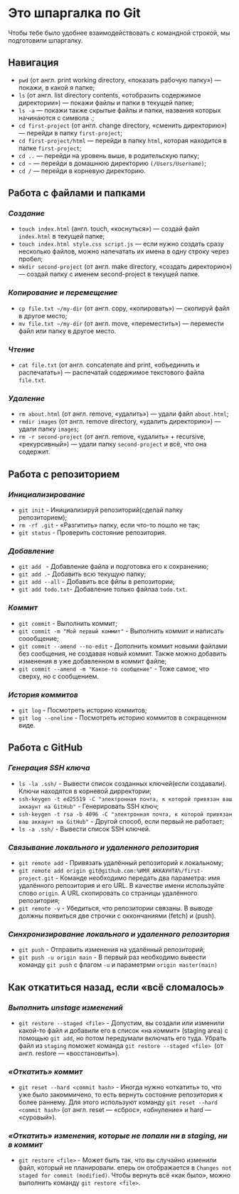 # Это шпаргалка по Git

Чтобы тебе было удобнее взаимодействовать с командной строкой, мы подготовили шпаргалку.

## Навигация

* ```pwd``` (от англ. print working directory, «показать рабочую папку») — покажи, в какой я папке;
* ```ls``` (от англ. list directory contents, «отобразить содержимое директории») — покажи файлы и папки в текущей папке;
* ```ls -a``` — покажи также скрытые файлы и папки, названия которых начинаются с символа .;
* ```cd first-project``` (от англ. change directory, «сменить директорию») — перейди в папку ```first-project```;
* ```cd first-project/html``` — перейди в папку ```html```, которая находится в папке ```first-project```;
* ```cd ..``` — перейди на уровень выше, в родительскую папку;
* ```cd ~``` — перейди в домашнюю директорию ```(/Users/Username)```;
* ```cd /``` — перейди в корневую директорию.

## Работа с файлами и папками

### ***Создание***

* ```touch index.html``` (англ. touch, «коснуться») — создай файл ```index.html``` в текущей папке;
* ```touch index.html style.css script.js``` — если нужно создать сразу несколько файлов, можно напечатать их имена в одну строку через пробел;
* ```mkdir second-project``` (от англ. make directory, «создать директорию») — создай папку с именем second-project в текущей папке.

### ***Копирование и перемещение***

* ```cp file.txt ~/my-dir``` (от англ. copy, «копировать») — скопируй файл в другое место;
* ```mv file.txt ~/my-dir``` (от англ. move, «переместить») — перемести файл или папку в другое место.

### ***Чтение***

* ```cat file.txt``` (от англ. concatenate and print, «объединить и распечатать») — распечатай содержимое текстового файла ```file.txt```.

### ***Удаление***

* ```rm about.html``` (от англ. remove, «удалить») — удали файл ```about.html```;
* ```rmdir images``` (от англ. remove directory, «удалить директорию») — удали папку ```images```;
* ```rm -r second-project``` (от англ. remove, «удалить» + recursive, «рекурсивный») — удали папку ```second-project``` и всё, что она содержит.

## Работа с репозиторием

### ***Инициализирование***

* ```git init``` - Инициализируй репозиторий(сделай папку репозиторием);
* ```rm -rf .git``` - «Разгитить» папку, если что-то пошло не так;
* ```git status``` - Проверить состояние репозитория.

### ***Добавление***

* ```git add ``` - Добавление файла и подготовка его к сохранению;
* ```git add .```- Добавить всю текущую папку;
* ```git add --all``` - Добавить все фйлы в репозитории;
* ```git add todo.txt```- Добавление только файлаа ```todo.txt```.


### ***Коммит***

* ```git commit``` - Выполнить коммит;
* ```git commit -m "Мой первый коммит"``` - Выполнить коммит и написать соообщение;
* ```git commit --amend --no-edit``` - Дополнить коммит новыми файлами без сообщения, не создавая новый коммит. Также можно добавить изменения в уже добавленном в коммит файле;
* ```git commit --amend -m "Какое-то сообщение"``` - Тоже самое, что сверху, но с сообщением.

### ***История коммитов***

* ```git log``` - Посмотреть историю коммитов;
* ```git log --oneline``` - Посмотреть историю коммитов в сокращенном виде.

## Работа с GitHub

### ***Генерация SSH ключа***

* ```ls -la .ssh/``` - Вывести список созданных ключей(если создавали). Ключи находятся в корневой дирректории;
* ```ssh-keygen -t ed25519 -C "электронная почта, к которой привязан ваш аккаунт на GitHub"``` - Генерировать SSH ключ;
* ```ssh-keygen -t rsa -b 4096 -C "электронная почта, к которой привязан ваш аккаунт на GitHub"``` - Другой способ, если первый не работает;
* ```ls -a .ssh/``` - Вывести список SSH ключей.

### ***Связывание локального и удаленного репозитория***

* ```git remote add``` - Привязать удалённый репозиторий к локальному;
* ```git remote add origin git@github.com:%ИМЯ_АККАУНТА%/first-project.git``` - Команде необходимо передать два параметра: имя удалённого репозитория и его URL. В качестве имени используйте слово ```origin```. А URL скопировать со страницы удалённого репозитория;
* ```git remote -v``` - Убедиться, что репозитории связаны. В выводе должны появиться две строчки с оккончаниями (fetch) и (push).

### ***Синхронизирование локального и удаленного репозитория***

* ```git push``` - Отправить изменения на удалённый репозиторий;
* ```git push -u origin main``` - В первый раз необходимо вывести команду ```git push``` с флагом ```-u``` и параметрми ```origin master(main)```

## Как откатиться назад, если «всё сломалось»

### ***Выполнить unstage изменений***

* ```git restore --staged <file>``` - Допустим, вы создали или изменили какой-то файл и добавили его в список «на коммит» (staging area) с помощью ```git add```, но потом передумали включать его туда. Убрать файл из ```staging``` поможет команда ```git restore --staged <file> ```(от англ. restore — «восстановить»).

### ***«Откатить» коммит***

* ```git reset --hard <commit hash>``` - Иногда нужно «откатить» то, что уже было закоммичено, то есть вернуть состояние репозитория к более раннему. Для этого используют команду ```git reset --hard <commit hash>``` (от англ. reset  — «сброс», «обнуление» и hard — «суровый»).

### ***«Откатить» изменения, которые не попали ни в staging, ни в коммит***


* ```git restore <file>``` - Может быть так, что вы случайно изменили файл, который не планировали. еперь он отображается в ```Changes not staged for commit (modified)```. Чтобы вернуть всё «как было», можно выполнить команду ```git restore <file>```.

